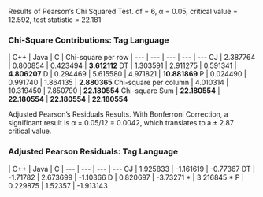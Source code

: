Results of Pearson’s Chi Squared Test. df = 6, α = 0.05, critical value = 12.592, test statistic = 22.181

### Chi-Square Contributions: Tag Language

 | C++ | Java | C | Chi-square per row
| --- | --- | --- | --- | ---
CJ | 2.387764 | 0.800854 | 0.423494 | **3.612112**
DT | 1.303591 | 2.911275 | 0.591341 | **4.806207**
D | 0.294469 | 5.615580 | 4.971821 | **10.881869**
P | 0.024490 | 0.991740 | 1.864135 | **2.880365**
Chi-square per column | 4.010314 | 10.319450 | 7.850790 | **22.180554**
Chi-square Sum | **22.180554** | **22.180554** | **22.180554** | **22.180554**


Adjusted Pearson’s Residuals Results. With Bonferroni Correction, a significant result is α = 0.05/12 = 0.0042, which translates to a ± 2.87 critical value.

### Adjusted Pearson Residuals: Tag Language

 | C++ | Java | C
| --- | --- | --- | ---
CJ | 1.925833 | -1.161619 | -0.77367
DT | -1.71782 | 2.673699 | -1.10366
D | 0.820697 | -3.73271 * | 3.216845 *
P | 0.229875 | 1.52357 | -1.913143

